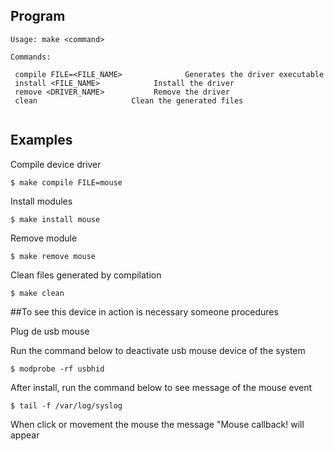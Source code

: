 
## Program

```
Usage: make <command>

Commands:

 compile FILE=<FILE_NAME>	           Generates the driver executable
 install <FILE_NAME>            Install the driver
 remove <DRIVER_NAME>           Remove the driver
 clean                     Clean the generated files 
 

```
## Examples

Compile device driver
```
$ make compile FILE=mouse
```

Install modules
```
$ make install mouse
```

Remove module
```
$ make remove mouse
```
Clean files generated by compilation
```
$ make clean
```

##To see this device in action is necessary someone procedures

Plug de usb mouse 

Run the command below to deactivate usb mouse device of the system
```
$ modprobe -rf usbhid
```
After install, run the command below to see message of the mouse event
```
$ tail -f /var/log/syslog
```

When click or movement the mouse the message "Mouse callback! will appear


